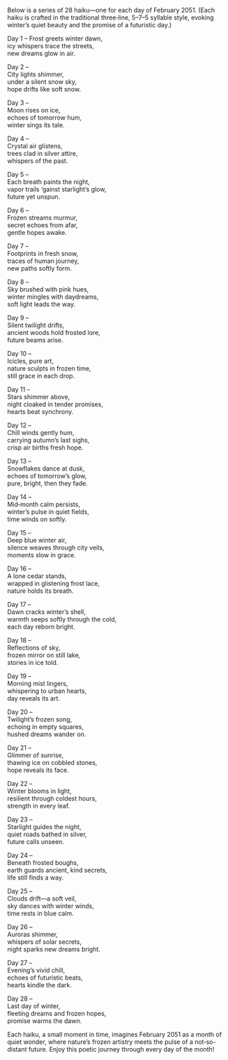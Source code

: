 Below is a series of 28 haiku—one for each day of February 2051. (Each haiku is crafted in the traditional three‐line, 5–7–5 syllable style, evoking winter’s quiet beauty and the promise of a futuristic day.)

Day 1 – 
Frost greets winter dawn,  
icy whispers trace the streets,  
new dreams glow in air.

Day 2 –  
City lights shimmer,  
under a silent snow sky,  
hope drifts like soft snow.

Day 3 –  
Moon rises on ice,  
echoes of tomorrow hum,  
winter sings its tale.

Day 4 –  
Crystal air glistens,  
trees clad in silver attire,  
whispers of the past.

Day 5 –  
Each breath paints the night,  
vapor trails ‘gainst starlight’s glow,  
future yet unspun.

Day 6 –  
Frozen streams murmur,  
secret echoes from afar,  
gentle hopes awake.

Day 7 –  
Footprints in fresh snow,  
traces of human journey,  
new paths softly form.

Day 8 –  
Sky brushed with pink hues,  
winter mingles with daydreams,  
soft light leads the way.

Day 9 –  
Silent twilight drifts,  
ancient woods hold frosted lore,  
future beams arise.

Day 10 –  
Icicles, pure art,  
nature sculpts in frozen time,  
still grace in each drop.

Day 11 –  
Stars shimmer above,  
night cloaked in tender promises,  
hearts beat synchrony.

Day 12 –  
Chill winds gently hum,  
carrying autumn’s last sighs,  
crisp air births fresh hope.

Day 13 –  
Snowflakes dance at dusk,  
echoes of tomorrow’s glow,  
pure, bright, then they fade.

Day 14 –  
Mid‐month calm persists,  
winter’s pulse in quiet fields,  
time winds on softly.

Day 15 –  
Deep blue winter air,  
silence weaves through city veils,  
moments slow in grace.

Day 16 –  
A lone cedar stands,  
wrapped in glistening frost lace,  
nature holds its breath.

Day 17 –  
Dawn cracks winter’s shell,  
warmth seeps softly through the cold,  
each day reborn bright.

Day 18 –  
Reflections of sky,  
frozen mirror on still lake,  
stories in ice told.

Day 19 –  
Morning mist lingers,  
whispering to urban hearts,  
day reveals its art.

Day 20 –  
Twilight’s frozen song,  
echoing in empty squares,  
hushed dreams wander on.

Day 21 –  
Glimmer of sunrise,  
thawing ice on cobbled stones,  
hope reveals its face.

Day 22 –  
Winter blooms in light,  
resilient through coldest hours,  
strength in every leaf.

Day 23 –  
Starlight guides the night,  
quiet roads bathed in silver,  
future calls unseen.

Day 24 –  
Beneath frosted boughs,  
earth guards ancient, kind secrets,  
life still finds a way.

Day 25 –  
Clouds drift—a soft veil,  
sky dances with winter winds,  
time rests in blue calm.

Day 26 –  
Auroras shimmer,  
whispers of solar secrets,  
night sparks new dreams bright.

Day 27 –  
Evening’s vivid chill,  
echoes of futuristic beats,  
hearts kindle the dark.

Day 28 –  
Last day of winter,  
fleeting dreams and frozen hopes,  
promise warms the dawn.

Each haiku, a small moment in time, imagines February 2051 as a month of quiet wonder, where nature’s frozen artistry meets the pulse of a not‐so-distant future. Enjoy this poetic journey through every day of the month!

